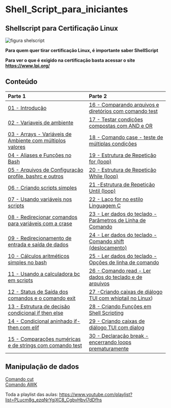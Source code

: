 # Shell_Script_para_iniciantes

## Shellscript para Certificação Linux
![figura shelscript](https://www.lpi.org/sites/default/files/styles/w555/public/LPI-CODE_0.jpg?itok=mLPazE2t "ShellScript")
 

**Para quem quer tirar certificação Linux, é importante saber ShellScript**

**Para ver o que é exigido na certificação basta acessar o site https://www.lpi.org/**

## Conteúdo
|Parte 1|Parte 2|
|:---|:---|
| [01 - Introdução](topicos/introdução.md)|[16 - Comparando arquivos e diretórios com comando test](topicos/CompArqDirTest.md)|
| [02 - Variaveis de ambiente](topicos/Variaveis_de_ambiente.md)|[17 - Testar condições compostas com AND e OR](topicos/TestCondCompAndOr.md)|
| [03 - Arrays - Variáveis de Ambiente com múltiplos valores](topicos/Arrays.md)|[18 - Comando case - teste de múltiplas condições](topicos/ComCaseTestMultiCond.md)|
| [04 - Aliases e Funções no Bash](topicos/Aliases.md)|[19 - Estrutura de Repetição for (loop)](topicos/RepeticaoFor.md)|
| [05 - Arquivos de Configuração profile, bashrc e outros](topicos/arqconfig.md)|[20 - Estrutura de Repetição While (loop)](topicos/RepeticaoWhile.md)|
| [06 - Criando scripts simples ](topicos/comandos_simples.md)|[21 -Estrutura de Repetição Until (loop)](topicos/RepeticaoUntil.md)|
| [07 - Usando variáveis nos scripts](topicos/variaveis_nos_scripts.md)|[22 -  Laço for no estilo Linguagem C](topicos/LacoForEstiloC.md)|
| [08 - Redirecionar comandos para variáveis com a crase](topicos/Redirecionar_comandos.md)|[23 - Ler dados do teclado - Parâmetros de Linha de Comando](topicos/LedadosTeclador.md)|
| [09 - Redirecionamento de entrada e saída de dados](topicos/redirecionamento_entrada.md)|[24 - Ler dados do teclado - Comando shift (deslocamento)](topicos/CoandoShift.md)|
| [10 - Cálculos aritméticos simples no bash](topicos/Calculos.md)|[25 - Ler dados do teclado - Opções de linha de comando](topicos/LerDadosOpDeLinComando.md)|
| [11 - Usando a calculadora bc em scripts](topicos/CalculoBC.md) |[26 - Comando read - Ler dados do teclado e de arquivos](topicos/LerDadosComandoRead.md)|
| [12 - Status de Saída dos comandos e o comando exit](topicos/StatusDeSaida.md)|[27 -Criando caixas de diálogo TUI com whiptail no Linux](topicos/CxDeDialogoTUIcomwhiptail.md))|
| [13 - Estrutura de decisão condicional if then else](topicos/EstrutDecisCondicIfThenElse.md)|[28 - Criando Funções em Shell Scripting](topicos/funcaoShell.md)|
| [14 - Condicional aninhado if-then com elif](topicos/CondicionalIfThenElif.md)|[29 - Criando caixas de diálogo TUI com dialog](topicos/dialog.md)|
| [15 - Comparações numéricas e de strings com comando test](topicos/CompNumStrTest.md)|[30 - Declaração break - encerrando loops prematuramente](topicos/declaracaobreak.md)|

## Manipulação de dados
[Comando cut](topicos/ComandoCut.md)  
[Comando AWK](topicos/ComandoAwk.md)

Toda a playlist das aulas:
https://www.youtube.com/playlist?list=PLucm8g_ezqNrYgjXC8_CgbvHbvI7dDfhs
